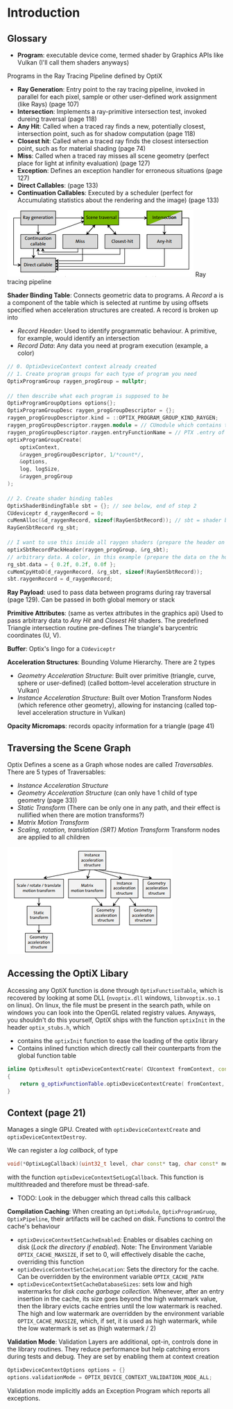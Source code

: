# Introduction

## Glossary

- **Program**: executable device come, termed shader by Graphics APIs like Vulkan (I'll call them shaders anyways)

Programs in the Ray Tracing Pipeline defined by OptiX

- **Ray Generation**: Entry point to the ray tracing pipeline, invoked in parallel for each pixel, sample or other user-defined work assignment (like Rays) (page 107)
- **Intersection**: Implements a ray-primitive intersection test, invoked dureing traversal (page 118)
- **Any Hit**: Called when a traced ray finds a new, potentially closest, intersection point, such as for shadow computation (page 118)
- **Closest hit**: Called when a traced ray finds the closest intersection point, such as for material shading (page 74)
- **Miss**: Called when a traced ray misses all scene geometry (perfect place for light at infinity evaluation) (page 127)
- **Exception**: Defines an exception handler for erroneous situations (page 127) 
- **Direct Callables**: (page 133) 
- **Continuation Callables**: Executed by a scheduler (perfect for Accumulating statistics about the rendering and the image) (page 133)

![Ray Tracing Pipeline](resources/ray-tracing-pipeline.png) Ray tracing pipeline

**Shader Binding Table**: Connects geometric data to programs. A *Record* a is a component of the table which is selected at runtime by using 
offsets specified when acceleration structures are created. A record is broken up into

- *Record Header*: Used to identify programmatic behaviour. A primitive, for example, would identify an intersection
- *Record Data*: Any data you need at program execution (example, a color)

```cpp
// 0. OptixDeviceContext context already created
// 1. Create program groups for each type of program you need
OptixProgramGroup raygen_progGroup = nullptr;

// then describe what each program is supposed to be
OptixProgramGroupOptions options{};
OptixProgramGroupDesc raygen_progGroupDescriptor = {};
raygen_progGroupDescriptor.kind = ::OPTIX_PROGRAM_GROUP_KIND_RAYGEN;
raygen_progGroupDescriptor.raygen.module = // CUmodule which contains the raygen function
raygen_progGroupDescriptor.raygen.entryFunctionName = // PTX .entry of __global__ fun (void(*)())
optixProgramGroupCreate(
    optixContext, 
    &raygen_progGroupDescriptor, 1/*count*/, 
    &options, 
    log, logSize, 
    &raygen_progGroup
);

// 2. Create shader binding tables
OptixShaderBindingTable sbt = {}; // see below, end of step 2
CUdeviceptr d_raygenRecord = 0;
cuMemAlloc(&d_raygenRecord, sizeof(RayGenSbtRecord)); // sbt = shader binding table
RayGenSbtRecord rg_sbt;

// I want to use this inside all raygen shaders (prepare the header on the host)
optixSbtRecordPackHeader(raygen_progGroup, &rg_sbt);
// arbitrary data. A color, in this example (prepare the data on the host)
rg_sbt.data = { 0.2f, 0.2f, 0.0f };
cuMemCpyHtoD(d_raygenRecord, &rg_sbt, sizeof(RayGenSbtRecord));
sbt.raygenRecord = d_raygenRecord;
```

**Ray Payload**: used to pass data between programs during ray traversal (page 129). Can be passed in both global memory or stack

**Primitive Attributes**: (same as vertex attributes in the graphics api) Used to pass arbitrary data to 
*Any Hit* and *Closest Hit* shaders. The predefined Triangle intersection routine pre-defines The triangle's 
barycentric coordinates (U, V).

**Buffer**: Optix's lingo for a `CUdeviceptr`

**Acceleration Structures**: Bounding Volume Hierarchy. There are 2 types

- *Geometry Acceleration Structure*: Built over primitive (triangle, curve, sphere or user-defined)
(called bottom-level acceleration structure in Vulkan)
- *Instance Acceleration Structure*: Built over Motion Transform Nodes (which reference other geometry), allowing for instancing 
(called top-level acceleration structure in Vulkan)

**Opacity Micromaps**: records opacity information for a triangle (page 41)

## Traversing the Scene Graph

Optix Defines a scene as a Graph whose nodes are called *Traversables*. There are 5 types of Traversables:

- *Instance Acceleration Structure*
- *Geometry Acceleration Structure* (can only have 1 child of type geometry (page 33))
- *Static Transform* (There can be only one in any path, and their effect is nullified when there are motion transforms?)
- *Matrix Motion Transform*
- *Scaling, rotation, translation (SRT) Motion Transform*
Transform nodes are applied to all children

![Scene Graph Example](resources/scene_graph.png)

## Accessing the OptiX Libary

Accessing any OptiX function is done through `OptixFunctionTable`, which is recovered by looking at some DLL (`nvoptix.dll` windows, `libnvoptix.so.1` on linux). On 
linux, the file must be present in the search path, while on windows you can look into the OpenGL related registry values. Anyways, you shouldn't do this yourself, OptiX
ships with the function `optixInit` in the header `optix_stubs.h`, which 

- contains the `optixInit` function to ease the loading of the optix library
- Contains inlined function which directly call their counterparts from the global function table

```cpp
inline OptixResult optixDeviceContextCreate( CUcontext fromContext, const OptixDeviceContextOptions* options, OptixDeviceContext* context )
{
    return g_optixFunctionTable.optixDeviceContextCreate( fromContext, options, context );
}
```

## Context (page 21)

Manages a single GPU. Created with `optixDeviceContextCreate` and `optixDeviceContextDestroy`.

We can register a *log callback*, of type

```cpp
void(*OptixLogCallback)(uint32_t level, char const* tag, char const* message, void* data);
```

with the function `optixDeviceContextSetLogCallback`. This function is multithreaded and therefore must be thread-safe.

- TODO: Look in the debugger which thread calls this callback

**Compilation Caching**: When creating an `OptixModule`, `OptixProgramGruop`, `OptixPipeline`, their artifacts will be cached on disk. Functions 
to control the cache's behaviour

- `optixDeviceContextSetCacheEnabled`: Enables or disables caching on disk (*Lock the directory if enabled*). Note: The Environment Variable `OPTIX_CACHE_MAXSIZE`,
if set to 0, will effectively disable the cache, overriding this function
- `optixDeviceContextSetCacheLocation`: Sets the directory for the cache. Can be overridden by the environment variable `OPTIX_CACHE_PATH`
- `optixDeviceContextSetCacheDatabaseSizes`: sets low and high watermarks for *disk cache garbage collection*. Whenever, after an entry insertion in the cache, its
size goes beyond the high watermark value, then the library evicts cache entries until the low watermark is reached. The high and low watermark are overridden by
the environment variable `OPTIX_CACHE_MAXSIZE`, which, if set, it is used as high watermark, while the low watermark is set as (high watermark / 2)

**Validation Mode**: Validation Layers are additional, opt-in, controls done in the library routines. They reduce performance but help catching errors during tests
and debug. They are set by enabling them at context creation

```cpp
OptixDeviceContextOptions options = {}
options.validationMode = OPTIX_DEVICE_CONTEXT_VALIDATION_MODE_ALL;
```

Validation mode implicitly adds an Exception Program which reports all exceptions.